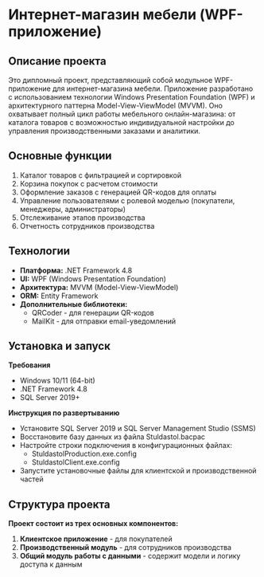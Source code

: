# Интернет-магазин мебели (WPF-приложение)

## Описание проекта
Это дипломный проект, представляющий собой модульное WPF-приложение для интернет-магазина мебели. Приложение разработано с использованием технологии Windows Presentation Foundation (WPF) и архитектурного паттерна Model-View-ViewModel (MVVM). Оно охватывает полный цикл работы мебельного онлайн-магазина: от каталога товаров с возможностью индивидуальной настройки до управления производственными заказами и аналитики.

## Основные функции
1. Каталог товаров с фильтрацией и сортировкой
2. Корзина покупок с расчетом стоимости
3. Оформление заказов с генерацией QR-кодов для оплаты
4. Управление пользователями с ролевой моделью (покупатели, менеджеры, администраторы)
5. Отслеживание этапов производства
6. Отчетность сотрудников производства

## Технологии
- **Платформа:** .NET Framework 4.8
- **UI:** WPF (Windows Presentation Foundation)
- **Архитектура:** MVVM (Model-View-ViewModel)
- **ORM:** Entity Framework
- **Дополнительные библиотеки:**
  - QRCoder - для генерации QR-кодов
  - MailKit - для отправки email-уведомлений

## Установка и запуск

**Требования**
- Windows 10/11 (64-bit)
- .NET Framework 4.8
- SQL Server 2019+

**Инструкция по развертыванию**
- Установите SQL Server 2019 и SQL Server Management Studio (SSMS)
- Восстановите базу данных из файла Stuldastol.bacpac
- Настройте строки подключения в конфигурационных файлах:
  - StuldastolProduction.exe.config
  - StuldastolClient.exe.config
- Запустите установочные файлы для клиентской и производственной частей

## Структура проекта
**Проект состоит из трех основных компонентов:**
1. **Клиентское приложение** - для покупателей
2. **Производственный модуль** - для сотрудников производства
3. **Общий модуль работы с данными** - содержит модели и логику доступа к данным
